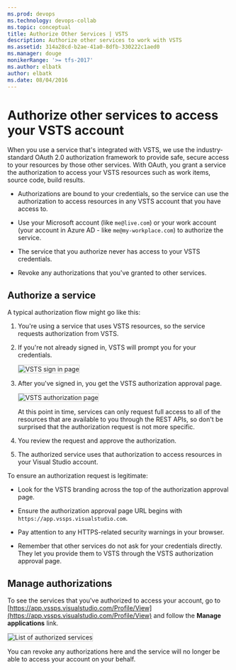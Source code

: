 ```yaml
---
ms.prod: devops
ms.technology: devops-collab
ms.topic: conceptual
title: Authorize Other Services | VSTS
description: Authorize other services to work with VSTS
ms.assetid: 314a28cd-b2ae-41a0-8dfb-330222c1aed0
ms.manager: douge
monikerRange: '>= tfs-2017'
ms.author: elbatk
author: elbatk
ms.date: 08/04/2016
---
```


#  Authorize other services to access your VSTS account

When you use a service that's integrated with VSTS,
we use the industry-standard OAuth 2.0 authorization framework to provide safe,
secure access to your resources by those other services.
With OAuth, you grant a service the authorization to access your VSTS
resources such as work items, source code, build results.

- Authorizations are bound to your credentials,
so the service can use the authorization to access resources
in any VSTS account that you have access to.

- Use your Microsoft account (like ```me@live.com```) or your work account
(your account in Azure AD - like ```me@my-workplace.com```) to authorize the service.

- The service that you authorize never has access to your VSTS credentials.

- Revoke any authorizations that you've granted to other services.

## Authorize a service

A typical authorization flow might go like this:

1. You're using a service that uses VSTS resources,
so the service requests authorization from VSTS.

2. If you're not already signed in, VSTS will prompt you for your credentials.

   <img alt="VSTS sign in page" src="./_img/authorize/vso-sign-in.png" style="border: 1px solid #CCCCCC" />

3. After you've signed in, you get the VSTS authorization approval page.

   <img alt="VSTS authorization page" src="./_img/authorize/vso-authorize.png" style="border: 1px solid #CCCCCC" />

   At this point in time, services can only request full access to all of the resources that are available to you through the REST APIs, so don't be surprised that the authorization request is not more specific.

4. You review the request and approve the authorization.

5. The authorized service uses that authorization to access resources in your Visual Studio account.

To ensure an authorization request is legitimate:

- Look for the VSTS branding across the top of the authorization approval page.

- Ensure the authorization approval page URL begins with ```https://app.vssps.visualstudio.com```.

- Pay attention to any HTTPS-related security warnings in your browser.

- Remember that other services do not ask for your credentials directly. They let you provide them to VSTS through the VSTS authorization approval page.

## Manage authorizations

To see the services that you've authorized to access your account,
go to [https://app.vssps.visualstudio.com/Profile/View](https://app.vssps.visualstudio.com/Profile/View)
and follow the **Manage applications** link.

<img alt="List of authorized services" src="./_img/authorize/authorizations.png" style="border: 1px solid #CCCCCC" />

You can revoke any authorizations here and the service will no longer be able to access your account on your behalf.